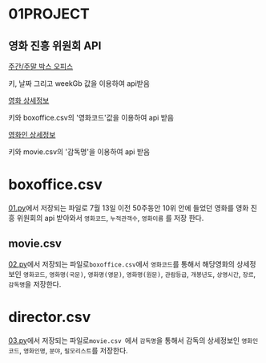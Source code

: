 # 01PROJECT

## 영화 진흥 위원회 API

[주간/주말 박스 오피스](http://www.kobis.or.kr/kobisopenapi/webservice/rest/boxoffice/searchWeeklyBoxOfficeList.json?key={key}&targetDt={targetDt}&weekGb=0)

키, 날짜 그리고 weekGb 값을 이용하여 api받음

[영화 상세정보](http://www.kobis.or.kr/kobisopenapi/webservice/rest/movie/searchMovieInfo.json?key={key}&movieCd={code})

키와 boxoffice.csv의 '영화코드'값을 이용하여 api 받음

[영화인 상세정보](http://www.kobis.or.kr/kobisopenapi/webservice/rest/people/searchPeopleList.json?key={key}&peopleNm={name})

키와 movie.csv의 '감독명'을 이용하여 api 받음



# boxoffice.csv

[01.py](./01.py)에서 저장되는 파일로 7월 13일 이전 50주동안 10위 안에 들었던 영화를 영화 진흥 위원회의 api 받아와서 `영화코드`, `누적관객수`, `영화이름` 를 저장 한다. 



## movie.csv 

[02.py](./02.py)에서 저장되는 파일로`boxoffice.csv`에서 `영화코드`를 통해서 해당영화의 상세정보인 `영화코드`, `영화명(국문)`, `영화명(영문)`, `영화명(원문)`, `관람등급`, `개봉년도`, `상영시간`, `장르`, `감독명`을 저장한다. 



# director.csv

[03.py](./03.py)에서 저장되는 파일로`movie.csv `에서 `감독명`을 통해서 감독의 상세정보인 `영화인 코드`, `영화인명`, `분야`, `필모리스트`를 저장한다. 

